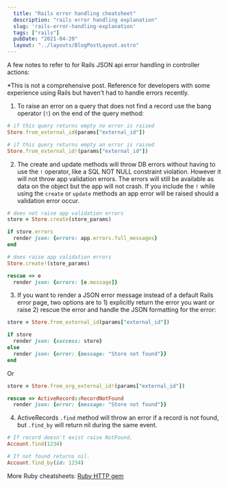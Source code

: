 ```yaml
---
  title: "Rails error handling cheatsheet"
  description: "rails error handling explanation"
  slug: 'rails-error-handling-explanation'
  tags: ["rails"]
  pubDate: "2021-04-20"
  layout: "../layouts/BlogPostLayout.astro"
---
```


A few notes to refer to for Rails JSON api error handling in controller actions:

*This is not a comprehensive post. Reference for developers with some experience using Rails but haven't had to handle errors recently.

1) To raise an error on a query that does not find a record use the bang operator (`!`) on the end of the query method:
```ruby
# if this query returns empty no error is raised
Store.from_external_id(params["external_id"])
```

```ruby
# if this query returns empty an error is raised
Store.from_external_id!(params["external_id"])
```

2) The create and update methods will throw DB errors without having to use the `!` operator, like a SQL NOT NULL constraint violation. However it will not throw app validation errors. The errors will still be available as data on the object but the app will not crash. If you include the `!` while using the `create` or `update` methods an app error will be raised should a validation error occur.

```ruby
# does not raise app validation errors
store = Store.create(store_params)

if store.errors
  render json: {errors: app.errors.full_messages}
end
```

```ruby
# does raise app validation errors
Store.create!(store_params)

rescue => e
  render json: {errors: [e.message]}
```

3) If you want to render a JSON error message instead of a default Rails error page, two options are to 1) explicitly return the error you want or raise 2) rescue the error and handle the JSON formatting for the error:

```ruby
store = Store.from_external_id(params["external_id"])

if store
  render json: {success: store}
else
  render json: {error: {message: "Store not found"}}
end
```

Or

```ruby
store = Store.from_org_external_id!(params["external_id"])

rescue => ActiveRecord::RecordNotFound
  render json: {error: {message: "Store not found"}}
```

4) ActiveRecords `.find` method will throw an error if a record is not found, but `.find_by` will return nil during the same event.

```Ruby
# If record doesn't exist raise NotFound.
Account.find(1234)

# If not found returns nil.
Account.find_by(id: 1234)
```

More Ruby cheatsheets:
[Ruby HTTP gem](https://tinytechtuts.com/2021-ruby-http-gem-cheatsheet/)
